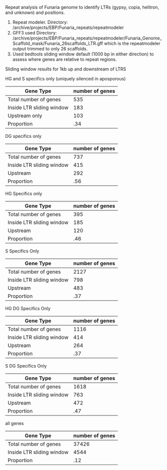 Repeat analysis of Funaria genome to identify LTRs (gypsy, copia, helitron, and unknown) and positions. 

1) Repeat modeler. Directory: /archive/projects/EBP/Funaria_repeats/repeatmodeler
2) GFF3 used Directory: /archive/projects/EBP/Funaria_repeats/repeatmodeler/Funaria_Genome_Scaffold_mask/Funaria_26scaffolds_LTR.gff which is the repeatmodeler output trimmed to only 26 scaffolds. 
3) Used bedtools sliding window default (1000 bp in either direction) to assess where genes are relative to repeat regions. 

Sliding window results for 1kb up and downstream of LTRS

HG and S specifics only (uniquely silenced in aposporous)

| Gene Type | number of genes |
| ----- | ----- |
| Total number of genes | 535 |
| Inside LTR sliding window | 183 |
| Upstream only | 103 |
| Proportion | .34 |

DG specifics only

| Gene Type | number of genes |
| ----- | ----- |
| Total number of genes | 737 |
| Inside LTR sliding window | 415 |
| Upstream | 292 |
| Proportion | .56 |

HG Specifics only

| Gene Type | number of genes |
| ----- | ----- |
| Total number of genes | 395 |
| Inside LTR sliding window | 185 |
| Upstream | 120 |
| Proportion | .46 |


S Specifics Only 

| Gene Type | number of genes |
| ----- | ----- |
| Total number of genes | 2127 |
| Inside LTR sliding window | 798 |
| Upstream | 483 |
| Proportion | .37 |

HG DG Specifics Only 

| Gene Type | number of genes |
| ----- | ----- |
| Total number of genes | 1116 |
| Inside LTR sliding window | 414 |
| Upstream | 264 |
| Proportion | .37 |

S DG Specifics Only 

| Gene Type | number of genes |
| ----- | ----- |
| Total number of genes | 1618 |
| Inside LTR sliding window | 763 |
| Upstream | 472 |
| Proportion | .47  |


all genes

| Gene Type | number of genes |
| ----- | ----- |
| Total number of genes | 37426 |
| Inside LTR sliding window | 4544 |
| Proportion | .12 |
